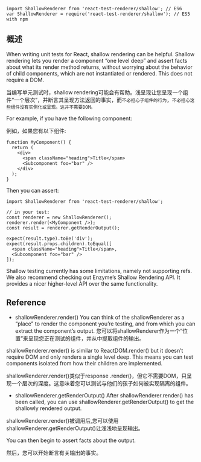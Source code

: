 ```
import ShallowRenderer from 'react-test-renderer/shallow'; // ES6
var ShallowRenderer = require('react-test-renderer/shallow'); // ES5 with npm
```
## 概述
When writing unit tests for React, shallow rendering can be helpful. Shallow rendering lets you render a component “one level deep” and assert facts about what its render method returns, without worrying about the behavior of child components, which are not instantiated or rendered. This does not require a DOM.

当编写单元测试时，shallow rendering可能会有帮助。浅呈现让您呈现一个组件“一个层次”，并断言其呈现方法返回的事实，而`不必担心子组件的行为`，`不必担心这些组件没有实例化或呈现。这并不需要DOM。`

For example, if you have the following component:

例如，如果您有以下组件:
```
function MyComponent() {
  return (
    <div>
      <span className="heading">Title</span>
      <Subcomponent foo="bar" />
    </div>
  );
}
```

Then you can assert:

```
import ShallowRenderer from 'react-test-renderer/shallow';

// in your test:
const renderer = new ShallowRenderer();
renderer.render(<MyComponent />);
const result = renderer.getRenderOutput();

expect(result.type).toBe('div');
expect(result.props.children).toEqual([
  <span className="heading">Title</span>,
  <Subcomponent foo="bar" />
]);
```
Shallow testing currently has some limitations, namely not supporting refs.
We also recommend checking out Enzyme’s Shallow Rendering API. It provides a nicer higher-level API over the same functionality.

## Reference
- shallowRenderer.render()
You can think of the shallowRenderer as a “place” to render the component you’re testing, and from which you can extract the component’s output.
您可以将shallowRenderer作为一个“位置”来呈现您正在测试的组件，并从中提取组件的输出。

shallowRenderer.render() is similar to ReactDOM.render() but it doesn’t require DOM and only renders a single level deep. This means you can test components isolated from how their children are implemented.

shallowRenderer.render()类似于response .render()，但它不需要DOM，只呈现一个层次的深度。这意味着您可以测试与他们的孩子如何被实现隔离的组件。

- shallowRenderer.getRenderOutput()
After shallowRenderer.render() has been called, you can use shallowRenderer.getRenderOutput() to get the shallowly rendered output.

shallowRenderer.render()被调用后,您可以使用shallowRenderer.getRenderOutput()让浅浅地呈现输出。

You can then begin to assert facts about the output.

然后，您可以开始断言有关输出的事实。